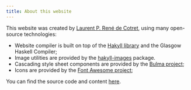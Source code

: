 ```yaml
---
title: About this website
---
```


This website was created by [Laurent P. René de Cotret](http://www.physics.mcgill.ca/~decotret), using many open-source technologies:

* Website compiler is built on top of the [Hakyll library](http://hackage.haskell.org/package/hakyll) and the Glasgow Haskell Compiler;
* Image utilities are provided by the [hakyll-images](http://hackage.haskell.org/package/hakyll-images) package.
* Cascading style sheet components are provided by the [Bulma project](https://bulma.io/);
* Icons are provided by the [Font Awesome project](https://fontawesome.com/);

You can find the source code and content [here](https://github.com/Siwick-Research-Group/siwick-website).